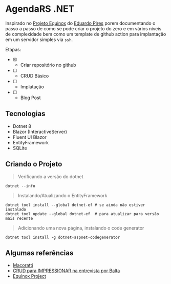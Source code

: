 # AgendaRS .NET

Inspirado no [Projeto Equinox](#algumas-referências) do [Eduardo Pires](https://github.com/EduardoPires/) porem documentando o passo a passo de como se pode criar o projeto do zero e em vários níveis de complexidade bem como um template de github action para implantação em um servidor simples via ```ssh```.

Etapas:
- [X] - Criar repositório no github 
- [ ] - CRUD Básico
- [ ] - Implatação
- [ ] - Blog Post

## Tecnologias

- Dotnet 8
- Blazor (InteractiveServer)
- Fluent UI Blazor
- EntityFramework
- SQLite

## Criando o Projeto

> Verificando a versão do dotnet

```shell
dotnet --info
```

> Instalando/Atualizando o EntityFramework
```shell
dotnet tool install --global dotnet-ef # se ainda não estiver instalado
dotnet tool update --global dotnet-ef  # para atualizar para versão mais recente
```
>Adicionando uma nova página, instalando o code generator
```shell
dotnet tool install -g dotnet-aspnet-codegenerator 
```

## Algumas referências
- [Macoratti](https://www.macoratti.net/)
- [CRUD para IMPRESSIONAR na entrevista por Balta](https://youtu.be/fmDYYsSXrKM?si=xdJhd0ecpUjetxXb)
- [Equinox Project](https://github.com/EduardoPires/EquinoxProject)
